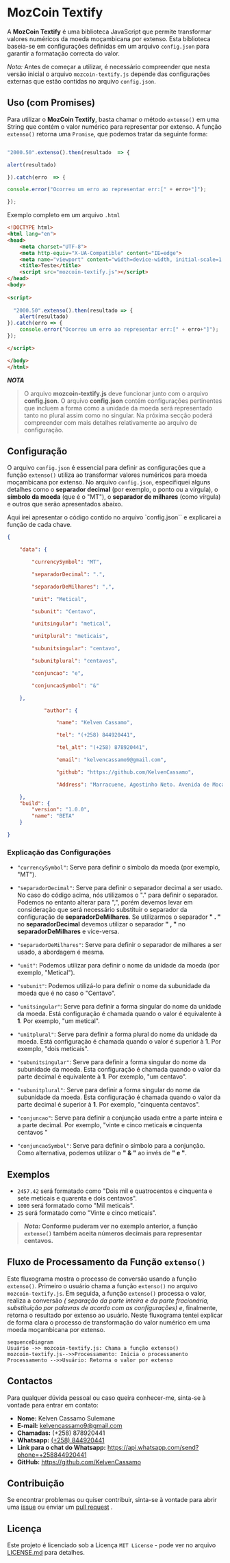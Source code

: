 # MozCoin Textify 

A  **MozCoin Textify** é uma biblioteca JavaScript que permite transformar valores numéricos da moeda moçambicana por extenso. Esta biblioteca baseia-se em configurações definidas em um arquivo `config.json` para garantir a formatação correcta do valor.

_Nota:_ Antes de começar a utilizar, é necessário compreender que nesta versão inicial o arquivo `mozcoin-textify.js` depende das configurações externas que estão contidas no arquivo `config.json`. 


## Uso (com Promises)

Para utilizar o **MozCoin Textify**, basta chamar o método `extenso()` em uma String que contém o valor numérico para representar por extenso. A função `extenso()` retorna uma ``Promise``, que podemos tratar da seguinte forma:

```javascript

"2000.50".extenso().then(resultado  => {

alert(resultado)

}).catch(erro  => {

console.error("Ocorreu um erro ao representar err:[" + erro+"]");

});

```
 Exemplo completo em um arquivo ``.html``
````html
<!DOCTYPE html>
<html lang="en">
<head>
    <meta charset="UTF-8">
    <meta http-equiv="X-UA-Compatible" content="IE=edge">
    <meta name="viewport" content="width=device-width, initial-scale=1.0">
    <title>Teste</title>
    <script src="mozcoin-textify.js"></script>
</head>
<body>
    
<script>
  
  "2000.50".extenso().then(resultado => {
    alert(resultado)
}).catch(erro => {
    console.error("Ocorreu um erro ao representar err:[" + erro+"]");
});

</script>

</body>
</html>

````



***NOTA***
> O arquivo **mozcoin-textify.js** deve funcionar junto com o arquivo **config.json**.
> O arquivo **config.json** contém configurações pertinentes que incluem a forma como a unidade da moeda será representado tanto no plural assim como no singular. Na próxima secção poderá compreender com mais detalhes relativamente ao arquivo de configuração.



## Configuração
O arquivo `config.json` é essencial para definir as configurações que a função ``extenso()`` utiliza ao transformar valores numéricos para moeda moçambicana por extenso.
No arquivo `config.json`, especifiquei alguns detalhes como o **separador decimal** (por exemplo, o ponto ou a vírgula), o **símbolo da moeda** (que é o "MT"), o **separador de milhares** (como vírgula) e outros que serão apresentados abaixo.

Aqui irei apresentar o código contido no arquivo `config.json`` e explicarei a função de cada chave.
````json
{

	"data": {

		"currencySymbol": "MT",

		"separadorDecimal": ".",

		"separadorDeMilhares": ",",

		"unit": "Metical",

		"subunit": "Centavo",

		"unitsingular": "metical",

		"unitplural": "meticais",

		"subunitsingular": "centavo",

		"subunitplural": "centavos",

		"conjuncao": "e",

		"conjuncaoSymbol": "&"

	},

			"author": {

				"name": "Kelven Cassamo",

				"tel": "(+258) 844920441",

				"tel_alt": "(+258) 878920441",

				"email": "kelvencassamo9@gmail.com",

				"github": "https://github.com/KelvenCassamo",

				"Address": "Marracuene, Agostinho Neto. Avenida de Mocambique."

	},
    "build": {
        "version": "1.0.0",
        "name": "BETA"
    }

}
````

### Explicação das Configurações

-  `"currencySymbol"`: Serve para definir o símbolo da moeda (por exemplo, "MT"). 

-  `"separadorDecimal"`: Serve para definir o separador decimal a ser usado. No caso do código acima, nós utilizamos o "." para definir o separador.  Podemos no entanto alterar para ",", porém devemos levar em consideração que será necessário substituir o separador da configuração de **separadorDeMilhares**. Se utilizarmos o separador  **" . "** no **separadorDecimal** devemos utilizar o separador **" , "** no  **separadorDeMilhares** e vice-versa.

-  `"separadorDeMilhares"`: Serve para definir o separador de milhares a ser usado, a abordagem é mesma. 

-  `"unit"`: Podemos utilizar para definir o nome da unidade da moeda (por exemplo, "Metical").

-  `"subunit"`: Podemos utilizá-lo para definir o nome da subunidade da moeda que é no caso o "Centavo". 

- `"unitsingular"`: Serve para definir a forma singular do nome da unidade da moeda. Está configuração é chamada quando o valor é equivalente à **1**. Por exemplo, "um metical".

-  `"unitplural"`: Serve para definir a forma plural do nome da unidade da moeda. Está configuração é chamada quando o valor é superior à **1**. Por exemplo,  "dois meticais".

- `"subunitsingular"`: Serve para definir a forma singular do nome da subunidade da moeda. Esta configuração é chamada quando o valor da parte decimal é equivalente à **1**. Por exemplo, "um centavo".

- `"subunitplural"`: Serve para definir a forma singular do nome da subunidade da moeda. Esta configuração é chamada quando o valor da parte decimal é superior à **1**. Por exemplo, "cinquenta centavos".

-  `"conjuncao"`: Serve para definir a conjunção usada entre a parte inteira e a parte decimal. Por exemplo, "vinte e cinco meticais **e** cinquenta centavos "

- `"conjuncaoSymbol"`: Serve para definir o símbolo para a conjunção. Como alternativa, podemos utilizar o **" & "** ao invés de **" e "**.

## Exemplos

-   `2457.42` será formatado como "Dois mil e quatrocentos e cinquenta e sete meticais e quarenta e dois centavos".
-   `1000` será formatado como "Mil meticais".
-   `25` será formatado como "Vinte e cinco meticais".

> **_Nota:_ Conforme puderam ver no exemplo anterior, a função `extenso()` também aceita números decimais para representar centavos.**


## Fluxo de Processamento da Função `extenso()`
Este fluxograma mostra o processo de conversão usando a função `extenso()`. Primeiro o usuário chama a função ``extenso()`` no arquivo `mozcoin-textify.js`. Em seguida, a função ``extenso()``  processa o valor, realiza a conversão *( separação da parte inteira e da parte fracionária, substituição por palavras de acordo com as configurações) e*, finalmente, retorna o resultado por extenso ao usuário. Neste fluxograma tentei explicar de forma clara o processo de transformação do valor numérico em uma  moeda moçambicana por extenso.

```mermaid
sequenceDiagram
Usuário ->> mozcoin-textify.js: Chama a função extenso()
mozcoin-textify.js-->>Processamento: Inicia o processamento
Processamento -->>Usuário: Retorna o valor por extenso

```


## Contactos

Para qualquer dúvida pessoal ou caso queira conhecer-me, sinta-se à vontade para entrar em contato:

-   **Nome:** Kelven Cassamo Sulemane
-   **E-mail:** kelvencassamo9@gmail.com
-   **Chamadas:** (+258) 878920441
-   **Whatsapp:** [(+258) 844920441](https://api.whatsapp.com/send?phone=+258844920441)
-   **Link para o chat do Whatsapp:** https://api.whatsapp.com/send?phone=+258844920441
-   **GitHub:** https://github.com/KelvenCassamo



## Contribuição

Se encontrar problemas ou quiser contribuir, sinta-se à vontade para abrir uma [issue](https://github.com/KelvenCassamo/MozCoin-Textify/issues) ou enviar um [pull request](https://github.com/KelvenCassamo/MozCoin-Textify/pulls) .


## Licença

Este projeto é licenciado sob a Licença  ``MIT License`` - pode ver no arquivo [LICENSE.md](https://github.com/KelvenCassamo/MozCoin-Textify/blob/main/LICENSE) para detalhes.



